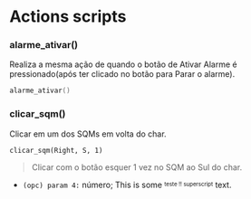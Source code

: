 # Actions scripts
### alarme_ativar()
Realiza a mesma ação de quando o botão de Ativar Alarme é pressionado(após ter clicado no botão para Parar o alarme).
```c
alarme_ativar()
```

### clicar_sqm()
Clicar em um dos SQMs em volta do char.
```ahk
clicar_sqm(Right, S, 1)
```
>Clicar com o botão esquer 1 vez no SQM ao Sul do char.

* `(opc) param 4:` número; This is some <sup><sub> teste !! superscript</sub></sup> text.
